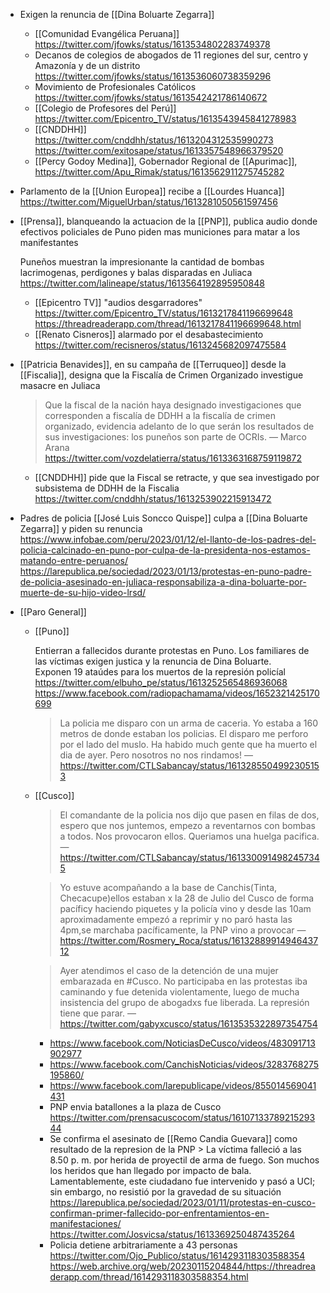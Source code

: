 - Exigen la renuncia de [[Dina Boluarte Zegarra]]

  - [[Comunidad Evangélica Peruana]] https://twitter.com/jfowks/status/1613534802283749378
  - Decanos de colegios de abogados de 11 regiones del sur, centro y Amazonía y de un distrito https://twitter.com/jfowks/status/1613536060738359296
  - Movimiento de Profesionales Católicos https://twitter.com/jfowks/status/1613542421786140672
  - [[Colegio de Profesores del Perú]] https://twitter.com/Epicentro_TV/status/1613543945841278983
  - [[CNDDHH]] https://twitter.com/cnddhh/status/1613204312535990273 https://twitter.com/exitosape/status/1613357548966379520
  - [[Percy Godoy Medina]], Gobernador Regional de [[Apurimac]], https://twitter.com/Apu_Rimak/status/1613562911275745282

- Parlamento de la [[Union Europea]] recibe a [[Lourdes Huanca]]
  https://twitter.com/MiguelUrban/status/1613281050561597456

- [[Prensa]], blanqueando la actuacion de la [[PNP]], publica audio donde efectivos policiales de Puno piden mas municiones para matar a los manifestantes

  Puneños muestran la impresionante la cantidad de bombas lacrimogenas, perdigones y balas disparadas en Juliaca
  https://twitter.com/lalineape/status/1613564192895950848

  - [[Epicentro TV]] "audios desgarradores" https://twitter.com/Epicentro_TV/status/1613217841196699648 https://threadreaderapp.com/thread/1613217841196699648.html
  - [[Renato Cisneros]] alarmado por el desabastecimiento https://twitter.com/recisneros/status/1613245682097475584

- [[Patricia Benavides]], en su campaña de [[Terruqueo]] desde la [[Fiscalia]], designa que la Fiscalía de Crimen Organizado investigue masacre en Juliaca

  > Que la fiscal de la nación haya designado investigaciones que corresponden a fiscalía de DDHH a la fiscalía de crimen organizado, evidencia adelanto de lo que serán los resultados de sus investigaciones: los puneños son parte de OCRIs.
  > — Marco Arana https://twitter.com/vozdelatierra/status/1613363168759119872

  - [[CNDDHH]] pide que la Fiscal se retracte, y que sea investigado por subsistema de DDHH de la Fiscalia https://twitter.com/cnddhh/status/1613253902215913472

- Padres de policia [[José Luis Soncco Quispe]] culpa a [[Dina Boluarte Zegarra]] y piden su renuncia
  https://www.infobae.com/peru/2023/01/12/el-llanto-de-los-padres-del-policia-calcinado-en-puno-por-culpa-de-la-presidenta-nos-estamos-matando-entre-peruanos/
  https://larepublica.pe/sociedad/2023/01/13/protestas-en-puno-padre-de-policia-asesinado-en-juliaca-responsabiliza-a-dina-boluarte-por-muerte-de-su-hijo-video-lrsd/
- [[Paro General]]

  - [[Puno]]

    Entierran a fallecidos durante protestas en Puno. Los familiares de las víctimas exigen justica y la renuncia de Dina Boluarte.  
    Exponen 19 ataúdes para los muertos de la represión policíal
    https://twitter.com/elbuho_pe/status/1613252565486936068
    https://www.facebook.com/radiopachamama/videos/1652321425170699

    > La policia me disparo con un arma de caceria. Yo estaba a 160 metros de donde estaban los policias. El disparo me perforo por el lado del muslo.
    > Ha habido much gente que ha muerto el dia de ayer. Pero nosotros no nos rindamos!
    > — https://twitter.com/CTLSabancay/status/1613285504992305153

  - [[Cusco]]

    > El comandante de la policia nos dijo que pasen en filas de dos, espero que nos juntemos, empezo a reventarnos con bombas a todos. Nos provocaron ellos. Queriamos una huelga pacifica.
    > — https://twitter.com/CTLSabancay/status/1613300914982457345

    > Yo estuve acompañando a la base de Canchis(Tinta, Checacupe)ellos estaban x la 28 de Julio del Cusco de forma pacíficy haciendo piquetes y la policía vino y desde las 10am aproximadamente empezó a reprimir y no paró hasta las 4pm,se marchaba pacíficamente, la PNP vino a provocar
    > — https://twitter.com/Rosmery_Roca/status/1613288991494643712

    > Ayer atendimos el caso de la detención de una mujer embarazada en #Cusco. No participaba en las protestas iba caminando y fue detenida violentamente, luego de mucha insistencia del grupo de abogadxs fue liberada. La represión tiene que parar.
    > — https://twitter.com/gabyxcusco/status/1613535322897354754

    - https://www.facebook.com/NoticiasDeCusco/videos/483091713902977
    - https://www.facebook.com/CanchisNoticias/videos/3283768275195860/
    - https://www.facebook.com/larepublicape/videos/855014569041431
    - PNP envia batallones a la plaza de Cusco https://twitter.com/prensacuscocom/status/1610713378921529344
    - Se confirma el asesinato de [[Remo Candia Guevara]] como resultado de la represion de la PNP > La víctima falleció a las 8.50 p. m. por herida de proyectil de arma de fuego. Son muchos los heridos que han llegado por impacto de bala. Lamentablemente, este ciudadano fue intervenido y pasó a UCI; sin embargo, no resistió por la gravedad de su situación
      https://larepublica.pe/sociedad/2023/01/11/protestas-en-cusco-confirman-primer-fallecido-por-enfrentamientos-en-manifestaciones/
      https://twitter.com/Josvicsa/status/1613369250487435264
    - Policia detiene arbitrariamente a 43 personas
      https://twitter.com/Ojo_Publico/status/1614293118303588354
      https://web.archive.org/web/20230115204844/https://threadreaderapp.com/thread/1614293118303588354.html

